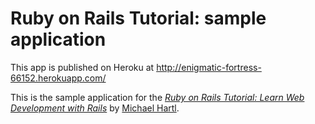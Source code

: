 # Ruby on Rails Tutorial: sample application

This app is published on Heroku at http://enigmatic-fortress-66152.herokuapp.com/

This is the sample application for the
[*Ruby on Rails Tutorial:
Learn Web Development with Rails*](http://www.railstutorial.org/)
by [Michael Hartl](http://www.michaelhartl.com/).
